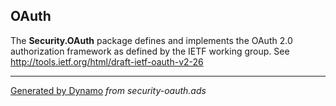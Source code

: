 ## OAuth ##
The <b>Security.OAuth</b> package defines and implements the OAuth 2.0 authorization
framework as defined by the IETF working group.
See http://tools.ietf.org/html/draft-ietf-oauth-v2-26


---

[Generated by Dynamo](http://code.google.com/p/ada-gen) _from security-oauth.ads_
